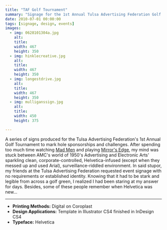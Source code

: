 ```yaml
---
title: "TAF Golf Tournament"
summary: "Signage for the 1st Annual Tulsa Advertising Federation Golf Tournament."
date: 2010-07-01 00:00:00
tags: [signage, design, events]
images:
  - img: 0628101304a.jpg
    alt: 
    title: 
    width: 467
    height: 350
  - img: hinklecreative.jpg
    alt: 
    title: 
    width: 467
    height: 350
  - img: longestdrive.jpg
    alt: 
    title: 
    width: 467
    height: 350
  - img: mulliganssign.jpg
    alt: 
    title: 
    width: 450
    height: 375

---
```


A series of signs produced for the Tulsa Advertising Federation's 1st Annual Golf Tournament to mark hole sponsorships and challenges. After spending too much time watching [Mad Men](http://www.amctv.com/originals/madmen/) and playing [Mirror's Edge](http://www.mirrorsedge.com/ls/us/index.asp), my mind was stuck between AMC's world of 1950's Advertising and Electronic Arts' sparkling clean, corporate-controlled, Helvetica-infused (except when they messed up and used Arial), surveillance-riddled environment. In said stupor, my friends at the Tulsa Advertising Federation requested event signage with no requirements or established identity. Knowing that it had to be stark and legible from across a golf green, I realized I had been staring at my answer for days. Besides, some of these people remember when Helvetica was new...

---

*   **Printing Methods:** Digital on Coroplast
*   **Design Applications:** Template in Illustrator CS4 finished in InDesign CS4
*   **Typeface:** Helvetica
